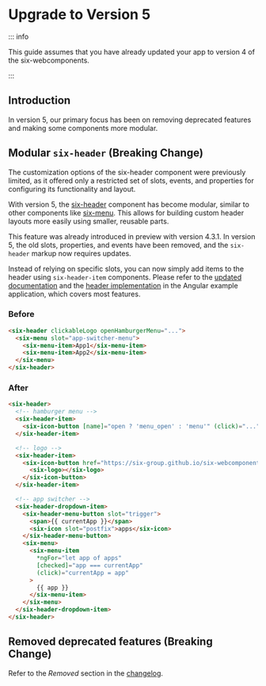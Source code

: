 # Upgrade to Version 5

::: info

This guide assumes that you have already updated your app to version 4 of the six-webcomponents.

:::

## Introduction

In version 5, our primary focus has been on removing deprecated features and making some components
more modular.

## Modular `six-header` (Breaking Change)

The customization options of the six-header component were previously limited, as it offered only a
restricted set of slots, events, and properties for configuring its functionality and layout.

With version 5, the [six-header](/components/six-header.html) component has become modular, similar
to other components like [six-menu](/components/six-menu.html). This allows for building custom
header layouts more easily using smaller, reusable parts.

This feature was already introduced in preview with version 4.3.1. In version 5, the old slots,
properties, and events have been removed, and the `six-header` markup now requires updates.

Instead of relying on specific slots, you can now simply add items to the header using
`six-header-item` components. Please refer to the
[updated documentation](/components/six-header.html) and the
[header implementation](https://github.com/six-group/six-webcomponents/blob/main/examples/angular/src/app/components/header/header.component.html)
in the Angular example application, which covers most features.

### Before

```html
<six-header clickableLogo openHamburgerMenu="...">
  <six-menu slot="app-switcher-menu">
    <six-menu-item>App1</six-menu-item>
    <six-menu-item>App2</six-menu-item>
  </six-menu>
</six-header>
```

### After

```html
<six-header>
  <!-- hamburger menu -->
  <six-header-item>
    <six-icon-button [name]="open ? 'menu_open' : 'menu'" (click)="..." />
  </six-header-item>

  <!-- logo -->
  <six-header-item>
    <six-icon-button href="https://six-group.github.io/six-webcomponents/demo/angular/">
      <six-logo></six-logo>
    </six-icon-button>
  </six-header-item>

  <!-- app switcher -->
  <six-header-dropdown-item>
    <six-header-menu-button slot="trigger">
      <span>{{ currentApp }}</span>
      <six-icon slot="postfix">apps</six-icon>
    </six-header-menu-button>
    <six-menu>
      <six-menu-item
        *ngFor="let app of apps"
        [checked]="app === currentApp"
        (click)="currentApp = app"
      >
        {{ app }}
      </six-menu-item>
    </six-menu>
  </six-header-dropdown-item>
</six-header>
```

## Removed deprecated features (Breaking Change)

Refer to the _Removed_ section in the [changelog](../changelog.md).
